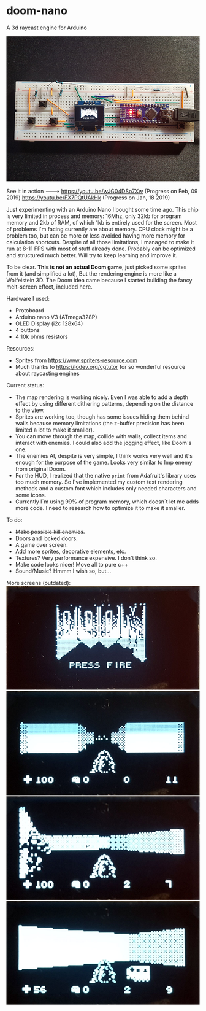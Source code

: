 # doom-nano
A 3d raycast engine for Arduino

![](/images/screen-1.jpg?raw=true)

See it in action ---> https://youtu.be/wJG04DSo7Xw (Progress on Feb, 09 2019)
https://youtu.be/FX7PQtUAkHk (Progress on Jan, 18 2019)


Just experimenting with an Arduino Nano I bought some time ago. This chip is very limited in process and memory: 16Mhz, only 32kb for program memory and 2kb of RAM, of which 1kb is entirely used for the screen.
Most of problems I´m facing currently are about memory. CPU clock might be a problem too, but can be more or less avoided having more memory for calculation shortcuts.
Despite of all those limitations, I managed to make it run at 8-11 FPS with most of stuff already done. Probably can be optimized and structured much better. Will try to keep learning and improve it.

To be clear. **This is not an actual Doom game**, just picked some sprites from it (and simplified a lot), But the rendering engine is more like a Wolfeistein 3D. The Doom idea came because I started building the fancy melt-screen effect, included here.

Hardware I used:
- Protoboard
- Arduino nano V3 (ATmega328P)
- OLED Display (i2c 128x64)
- 4 buttons
- 4 10k ohms resistors

Resources:
- Sprites from https://www.spriters-resource.com
- Much thanks to https://lodev.org/cgtutor for so wonderful resource about raycasting engines

Current status:
- The map rendering is working nicely. Even I was able to add a depth effect by using different dithering patterns, depending on the distance to the view.
- Sprites are working too, though has some issues hiding them behind walls because memory limitations (the z-buffer precision has been limited a lot to make it smaller).
- You can move through the map, collide with walls, collect items and interact with enemies. I could also add the jogging effect, like Doom´s one.
- The enemies AI, despite is very simple, I think works very well and it´s enough for the purpose of the game. Looks very similar to  Imp enemy from original Doom.
- For the HUD, I realized that the native `print` from Adafruit's library uses too much memory. So I've implemented my custom text rendering methods and a custom font which includes only needed characters and some icons. 
- Currently I´m using 99% of program memory, which doesn´t let me adds more code. I need to research how to optimize it to make it smaller.

To do:
- ~~Make possible kill enemies.~~
- Doors and locked doors.
- A game over screen.
- Add more sprites, decorative elements, etc.
- Textures? Very performance expensive. I don't think so.
- Make code looks nicer! Move all to pure c++
- Sound/Music? Hmmm I wish so, but...

More screens (outdated):
![](/images/screen-4.jpg?raw=true)
![](/images/screen-5.jpg?raw=true)
![](/images/screen-6.jpg?raw=true)
![](/images/screen-7.jpg?raw=true)

